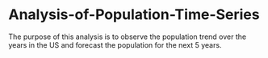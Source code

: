 # Analysis-of-Population-Time-Series
The purpose of this analysis is to observe the population trend over the years in the US and forecast the population for the next 5 years.
